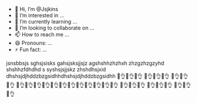- 👋 Hi, I’m @Jsjkins
- 👀 I’m interested in ...
- 🌱 I’m currently learning ...
- 💞️ I’m looking to collaborate on ...
- 📫 How to reach me ...
- 😄 Pronouns: ...
- ⚡ Fun fact: ...

<!---
Jsjkins/Jsjkins is a ✨ special ✨ repository because its `README.md` (this file) appears on your GitHub profile.
You can click the Preview link to take a look at your changes.
--->
jsnsbbsjs
sghsjsisks
gahsjsksjjsjz
agshshhzhzhxh
zhzgzhzgzyhd
shshhzfdhdhd
s
syshsjsjjskz
zhshdhsjxid
dhshsjdjhddzbzgsidhhdhshsjdjhddzbzgsidhh
🖕👌🖕👌🖕👌
🖕👌🖕👌🖕👌
🖕👌🖕👌🖕👌
🖕👌🖕👌🖕👌🖕👌🖕👌🖕👌🖕👌🖕👌🖕👌🖕👌🖕👌🖕👌
🖕👌🖕👌🖕👌
🖕👌🖕👌🖕👌
🖕👌🖕👌🖕👌
